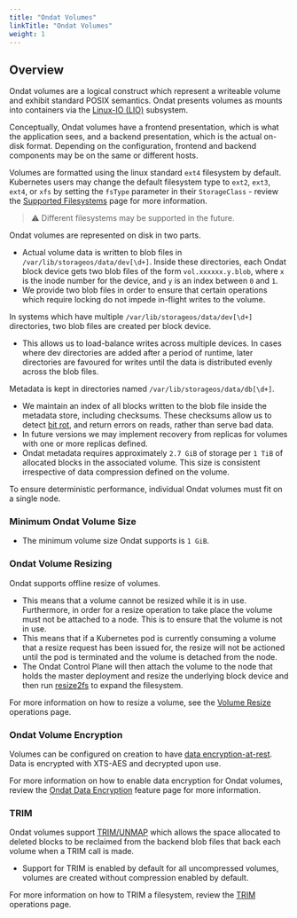 ```yaml
---
title: "Ondat Volumes"
linkTitle: "Ondat Volumes"
weight: 1
---
```


## Overview

Ondat volumes are a logical construct which represent a writeable volume and exhibit standard POSIX semantics. Ondat presents volumes as mounts into containers via the [Linux-IO (LIO)](https://en.wikipedia.org/wiki/LIO_(SCSI_target)) subsystem.

Conceptually, Ondat volumes have a frontend presentation, which is what the application sees, and a backend presentation, which is the actual on-disk format. Depending on the configuration, frontend and backend components may be on the same or different hosts.

Volumes are formatted using the linux standard `ext4` filesystem by default. Kubernetes users may change the default filesystem type to `ext2`, `ext3`, `ext4`, or `xfs` by setting the `fsType` parameter in their `StorageClass` - review the [Supported Filesystems](/docs/reference/filesystems#persistent-volume-filesystems) page for more information.

> ⚠️ Different filesystems may be supported in the future.

Ondat volumes are represented on disk in two parts. 
- Actual volume data is written to blob files in `/var/lib/storageos/data/dev[\d+]`. Inside these directories, each Ondat block device gets two blob files of the form `vol.xxxxxx.y.blob`, where `x` is the inode number for the device, and `y` is an index between `0` and `1`. 
- We provide two blob files in order to ensure that certain operations which require locking do not impede in-flight writes to the volume.

In systems which have multiple `/var/lib/storageos/data/dev[\d+]` directories, two blob files are created per block device. 
- This allows us to load-balance writes across multiple devices. In cases where dev directories are added after a period of runtime, later directories are favoured for writes until the data is distributed evenly across the blob files.

Metadata is kept in directories named `/var/lib/storageos/data/db[\d+]`. 
- We maintain an index of all blocks written to the blob file inside the metadata store, including checksums. These checksums allow us to detect [bit rot](https://en.wikipedia.org/wiki/Data_degradation), and return errors on reads, rather than serve bad data. 
- In future versions we may implement recovery from replicas for volumes with one or more replicas defined.
- Ondat metadata requires approximately `2.7 GiB` of storage per `1 TiB` of allocated blocks in the associated volume. This size is consistent irrespective of data compression defined on the volume.

To ensure deterministic performance, individual Ondat volumes must fit on a single node.

### Minimum Ondat Volume Size

* The minimum volume size Ondat supports is `1 GiB`.

### Ondat Volume Resizing

Ondat supports offline resize of volumes. 
- This means that a volume cannot be resized while it is in use. Furthermore, in order for a resize operation to take place the volume must not be attached to a node. This is to ensure that the volume is not in use.
- This means that if a Kubernetes pod is currently consuming a volume that a resize request has been issued for, the resize will not be actioned until the pod is terminated and the volume is detached from the node. 
- The Ondat Control Plane will then attach the volume to the node that holds the master deployment and resize the underlying block device and then run [resize2fs](https://man7.org/linux/man-pages/man8/resize2fs.8.html) to expand the filesystem.

For more information on how to resize a volume, see the [Volume Resize](/docs/operations/resize) operations page.

### Ondat Volume Encryption

Volumes can be configured on creation to have [data encryption-at-rest](https://en.wikipedia.org/wiki/Data_at_rest). Data is encrypted with XTS-AES and decrypted upon use.

For more information on how to enable data encryption for Ondat volumes, review the [Ondat Data Encryption](/docs/concepts/encryption) feature page for more information.

### TRIM

Ondat volumes support [TRIM/UNMAP](https://en.wikipedia.org/wiki/Trim_%28computing%29) which allows the space allocated to deleted blocks to be reclaimed from the backend blob files that back each volume when a TRIM call is made.
- Support for TRIM is enabled by default for all uncompressed volumes, volumes are created without compression enabled by default. 

For more information on how to TRIM a filesystem, review the [TRIM](/docs/operations/trim) operations page.
